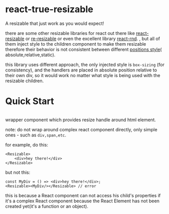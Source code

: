 # react-true-resizable

A resizable that just work as you would expect!

there are some other resizable libraries for react out there
like [react-resizable](https://www.npmjs.com/package/react-resizable)
or [re-resizable](https://www.npmjs.com/package/re-resizable) or even the excellent
library [react-rnd](https://www.npmjs.com/package/re-resizable).
, but all of them inject style to the children component to make them resizable therefore their behavior is not
consistent between different [positions style](https://developer.mozilla.org/en-US/docs/Web/CSS/position)(
absolute,relative,static).

this library uses different approach, the only injected style is `box-sizing` (for consistency), and the handlers are placed in absolute position relative to their own div, so it would work no matter what style is being used with the resizable children.

# Quick Start

```tsx

```


wrapper component which provides resize handle around html element.

note: do not wrap around complex react component directly, only simple ones - such as ```div,span,etc```.

for example, do this:

```tsx
<Resizable>
    <div>hey there!</div>
</Resizable>
```

but not this:

```tsx
const MyDiv = () => <div>hey there!</div>;
<Resizable><MyDiv/></Resizable> // error
```

this is because a React component can not access his child's properties if it's a complex React component because the
React Element has not been created yet(it's a function or an object).


